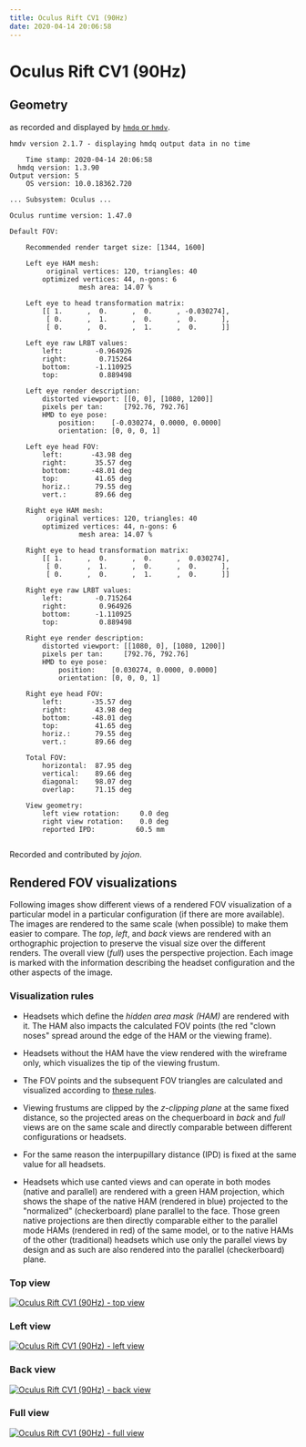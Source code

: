 ```yaml
---
title: Oculus Rift CV1 (90Hz)
date: 2020-04-14 20:06:58
---
```

# Oculus Rift CV1 (90Hz)

## Geometry

as recorded and displayed by [`hmdq` or `hmdv`](https://github.com/risa2000/hmdq).
```
hmdv version 2.1.7 - displaying hmdq output data in no time

    Time stamp: 2020-04-14 20:06:58
  hmdq version: 1.3.90
Output version: 5
    OS version: 10.0.18362.720

... Subsystem: Oculus ...

Oculus runtime version: 1.47.0

Default FOV:

    Recommended render target size: [1344, 1600]

    Left eye HAM mesh:
         original vertices: 120, triangles: 40
        optimized vertices: 44, n-gons: 6
                 mesh area: 14.07 %

    Left eye to head transformation matrix:
        [[ 1.      ,  0.      ,  0.      , -0.030274],
         [ 0.      ,  1.      ,  0.      ,  0.      ],
         [ 0.      ,  0.      ,  1.      ,  0.      ]]

    Left eye raw LRBT values:
        left:        -0.964926
        right:        0.715264
        bottom:      -1.110925
        top:          0.889498

    Left eye render description:
        distorted viewport: [[0, 0], [1080, 1200]]
        pixels per tan:     [792.76, 792.76]
        HMD to eye pose:
            position:    [-0.030274, 0.0000, 0.0000]
            orientation: [0, 0, 0, 1]

    Left eye head FOV:
        left:       -43.98 deg
        right:       35.57 deg
        bottom:     -48.01 deg
        top:         41.65 deg
        horiz.:      79.55 deg
        vert.:       89.66 deg

    Right eye HAM mesh:
         original vertices: 120, triangles: 40
        optimized vertices: 44, n-gons: 6
                 mesh area: 14.07 %

    Right eye to head transformation matrix:
        [[ 1.      ,  0.      ,  0.      ,  0.030274],
         [ 0.      ,  1.      ,  0.      ,  0.      ],
         [ 0.      ,  0.      ,  1.      ,  0.      ]]

    Right eye raw LRBT values:
        left:        -0.715264
        right:        0.964926
        bottom:      -1.110925
        top:          0.889498

    Right eye render description:
        distorted viewport: [[1080, 0], [1080, 1200]]
        pixels per tan:     [792.76, 792.76]
        HMD to eye pose:
            position:    [0.030274, 0.0000, 0.0000]
            orientation: [0, 0, 0, 1]

    Right eye head FOV:
        left:       -35.57 deg
        right:       43.98 deg
        bottom:     -48.01 deg
        top:         41.65 deg
        horiz.:      79.55 deg
        vert.:       89.66 deg

    Total FOV:
        horizontal:  87.95 deg
        vertical:    89.66 deg
        diagonal:    98.07 deg
        overlap:     71.15 deg

    View geometry:
        left view rotation:     0.0 deg
        right view rotation:    0.0 deg
        reported IPD:          60.5 mm


```
Recorded and contributed by _jojon_.

## Rendered FOV visualizations

Following images show different views of a rendered FOV visualization of a
particular model in a particular configuration (if there are more available).
The images are rendered to the same scale (when possible) to make them easier
to compare. The _top_, _left_, and _back_ views are rendered with an
orthographic projection to preserve the visual size over the different renders.
The overall view (_full_) uses the perspective projection. Each image is marked
with the information describing the headset configuration and the other aspects
of the image.

### Visualization rules

* Headsets which define the _hidden area mask (HAM)_ are rendered with it. The
  HAM also impacts the calculated FOV points (the red "clown noses" spread
  around the edge of the HAM or the viewing frame).

* Headsets without the HAM have the view rendered with the wireframe only, which
  visualizes the tip of the viewing frustum.

* The FOV points and the subsequent FOV triangles are calculated and visualized
  according to [these
  rules](https://risa2000.github.io/vrdocs/docs/hmd_fov_calculation).

* Viewing frustums are clipped by the _z-clipping plane_ at the same fixed
  distance, so the projected areas on the chequerboard in _back_ and _full_
  views are on the same scale and directly comparable between different
  configurations or headsets.

* For the same reason the interpupillary distance (IPD) is fixed at the same
  value for all headsets.

* Headsets which use canted views and can operate in both modes (native and
  parallel) are rendered with a green HAM projection, which shows the shape of
  the native HAM (rendered in blue) projected to the "normalized"
  (checkerboard) plane parallel to the face. Those green native projections are
  then directly comparable either to the parallel mode HAMs (rendered in red)
  of the same model, or to the native HAMs of the other (traditional) headsets
  which use only the parallel views by design and as such are also rendered
  into the parallel (checkerboard) plane.

### Top view
[![Oculus Rift CV1 (90Hz) - top view](../images/OculusRiftCV1_Native_R90_top.dmx.png)](../images/OculusRiftCV1_Native_R90_top.dmx.png)

### Left view
[![Oculus Rift CV1 (90Hz) - left view](../images/OculusRiftCV1_Native_R90_left.dmx.png)](../images/OculusRiftCV1_Native_R90_left.dmx.png)

### Back view
[![Oculus Rift CV1 (90Hz) - back view](../images/OculusRiftCV1_Native_R90_back.dmx.png)](../images/OculusRiftCV1_Native_R90_back.dmx.png)

### Full view
[![Oculus Rift CV1 (90Hz) - full view](../images/OculusRiftCV1_Native_R90_over.dmx.png)](../images/OculusRiftCV1_Native_R90_over.dmx.png)

